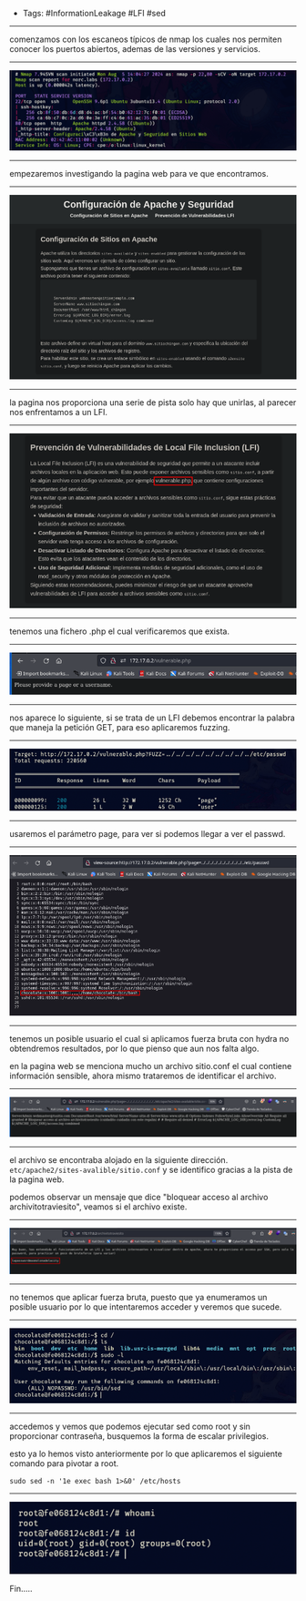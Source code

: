 - Tags: #InformationLeakage #LFI #sed 
_______
comenzamos con los escaneos típicos de nmap los cuales nos permiten conocer los puertos abiertos, ademas de las versiones y servicios.
_____
![](attachment/fa46579df00eb0fab403a912ee80659c.png)
_____
empezaremos investigando la pagina web para ve que encontramos.
_____
![](attachment/bab983ddf4c66943ae420ebd4d0a9413.png)
________
la pagina nos proporciona una serie de pista solo hay que unirlas, al parecer nos enfrentamos a un LFI.
_____
![](attachment/ae57c72f542b6d21248a83871b789026.png)
______
tenemos una fichero .php el cual verificaremos que exista.
_____
![](attachment/d40c8b239a3afd3c3f768278cdb58e6f.png)
_____
nos aparece lo siguiente, si se trata de un LFI debemos encontrar la palabra que maneja la petición GET, para eso aplicaremos fuzzing.
_____
![](attachment/2a2eed469dcabca43381ce338c44f93c.png)
_____
usaremos el parámetro page, para ver si podemos llegar a ver el passwd.
_____
![](attachment/353033162b8c02f2dcea6817c6558c97.png)
______
tenemos un posible usuario el cual si aplicamos fuerza bruta con hydra no obtendremos resultados, por lo que pienso que aun nos falta algo.

en la pagina web se menciona mucho un archivo sitio.conf el cual contiene información sensible, ahora mismo trataremos de identificar el archivo.
_______
![](attachment/45415faefca815daeb057bf265a9a30c.png)
______
el archivo se encontraba alojado en la siguiente dirección. `etc/apache2/sites-avalible/sitio.conf` y se identifico gracias a la pista de la pagina web.

podemos observar un mensaje que dice "bloquear acceso al archivo archivitotraviesito", veamos si el archivo existe.
______
![](attachment/4ce4fe791962ec901a083ef79822228d.png)
_______
no tenemos que aplicar fuerza bruta, puesto que ya enumeramos un posible usuario por lo que intentaremos acceder y veremos que sucede.
_____
![](attachment/53ee15545768083487a45eeb0cf8f32e.png)
______
accedemos y vemos que podemos ejecutar sed como root y sin proporcionar contraseña, busquemos la forma de escalar privilegios.

esto ya lo hemos visto anteriormente por lo que aplicaremos el siguiente comando para pivotar a root.

```shell
sudo sed -n '1e exec bash 1>&0' /etc/hosts
```

_____
![](attachment/d45ba3c63000eb2a40d3b123beeabace.png)


Fin.....